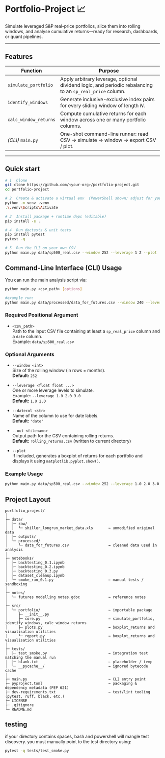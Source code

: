 
# Portfolio-Project 📈

Simulate leveraged S&P real-price portfolios, slice them into rolling windows, and
analyse cumulative returns—ready for research, dashboards, or quant pipelines.

---

## Features
| Function | Purpose |
|----------|---------|
| `simulate_portfolio` | Apply arbitrary leverage, optional dividend logic, and periodic rebalancing to an `sp_real_price` column. |
| `identify_windows`   | Generate inclusive-exclusive index pairs for every sliding window of length *N*. |
| `calc_window_returns`| Compute cumulative returns for each window across one or many portfolio columns. |
| *(CLI)* `main.py`    | One-shot command-line runner: read CSV → simulate → window → export CSV / plot. |

---

## Quick start

```bash
# 1  Clone
git clone https://github.com/<your-org>/portfolio-project.git
cd portfolio-project

# 2  Create & activate a virtual env  (PowerShell shown; adjust for your shell)
python -m venv .venv
.\.venv\Scripts\Activate

# 3  Install package + runtime deps (editable)
pip install -e .

# 4  Run doctests & unit tests
pip install pytest
pytest -q

# 5  Run the CLI on your own CSV
python main.py data/sp500_real.csv --window 252 --leverage 1 2 --plot
```

## Command-Line Interface (CLI) Usage

You can run the main analysis script via:

```bash
python main.py <csv_path> [options]

#example run:
python main.py data/processed/data_for_futures.csv --window 240 --leverage 0.5 0.75 1.0 1.25 1.5 1.75 2.0 2.25 2.50 2.75 3.0 --out data/outputs/
```

### Required Positional Argument

- `<csv_path>`  
  Path to the input CSV file containing at least a `sp_real_price` column and a `date` column.  
  Example: `data/sp500_real.csv`

### Optional Arguments

- `--window <int>`  
  Size of the rolling window (in rows = months).  
  **Default:** `252`

- `--leverage <float float ...>`  
  One or more leverage levels to simulate.  
  Example: `--leverage 1.0 2.0 3.0`  
  **Default:** `1.0 2.0`

- `--datecol <str>`  
  Name of the column to use for date labels.  
  **Default:** `"date"`


- `--out <filename>`  
  Output path for the CSV containing rolling returns.  
  **Default:** `rolling_returns.csv` (written to current directory)

- `--plot`  
  If included, generates a boxplot of returns for each portfolio and displays it using `matplotlib.pyplot.show()`.

### Example Usage

```bash
python main.py data/sp500_real.csv --window 252 --leverage 1.0 2.0 3.0 --plot --out results/returns.csv
```

## Project Layout

```
portfolio_project/
│
├─ data/
│  ├─ raw/
│  │  └─ shiller_longrun_market_data.xls       ← unmodified original data
│  ├─ outputs/
│  └─ processed/
│     └─ data_for_futures.csv                  ← cleaned data used in analysis
│
├─ notebooks/
│  ├─ backtesting_0.1.ipynb
│  ├─ backtesting_0.2.ipynb
│  ├─ backtesting_0.3.py
│  ├─ dataset_cleanup.ipynb
│  └─ smoke_run_0.1.py                         ← manual tests / sandboxing
│
├─ notes/
│  └─ futures modelling notes.gdoc             ← reference notes
│
├─ src/
│  └─ portfolio/                               ← importable package
│     ├─ __init__.py
│     ├─ core.py                               ← simulate_portfolio, identify_windows, calc_window_returns
│     ├─ plots.py                              ← boxplot_returns and visualisation utilities
│     └─ report.py                             ← boxplot_returns and visualisation utilities
│
├─ tests/
│  ├─ test_smoke.py                            ← integration test matching the manual run
│  ├─ blank.txt                                ← placeholder / temp
│  └─ __pycache__/                             ← ignored bytecode cache
│
├─ main.py                                     ← CLI entry point
├─ pyproject.toml                              ← packaging & dependency metadata (PEP 621)
├─ dev-requirements.txt                        ← test/lint tooling (pytest, ruff, black, etc.)
├─ LICENSE
├─ .gitignore
└─ README.md
```


## testing

if your directory contains spaces, bash and powershell will mangle test discovery. you must manually point to the test directory using:
```bash
pytest -q tests/test_smoke.py
```
